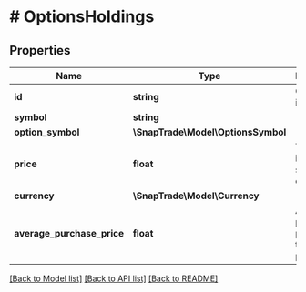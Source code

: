 # # OptionsHoldings

## Properties

Name | Type | Description | Notes
------------ | ------------- | ------------- | -------------
**id** | **string** | Options information | [optional]
**symbol** | **string** |  | [optional]
**option_symbol** | **\SnapTrade\Model\OptionsSymbol** |  | [optional]
**price** | **float** | Trade Price if limit or stop limit order | [optional]
**currency** | **\SnapTrade\Model\Currency** |  | [optional]
**average_purchase_price** | **float** | Average purchase price for this position | [optional]

[[Back to Model list]](../../README.md#models) [[Back to API list]](../../README.md#endpoints) [[Back to README]](../../README.md)
